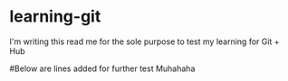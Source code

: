 # learning-git

I'm writing this read me for the sole purpose to test my learning for Git + Hub

#Below are lines added for further test 
Muhahaha
